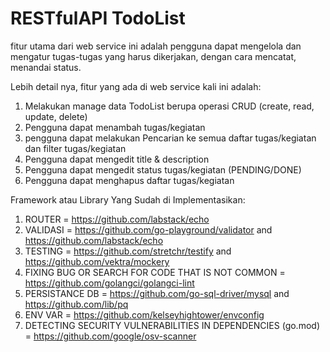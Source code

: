 # RESTfulAPI TodoList

fitur utama dari web service ini adalah pengguna dapat mengelola dan mengatur tugas-tugas yang harus dikerjakan, dengan cara mencatat, menandai status.

Lebih detail nya, fitur yang ada di web service kali ini adalah:
1. Melakukan manage data TodoList berupa operasi CRUD (create, read, update, delete)
2. Pengguna dapat menambah tugas/kegiatan
3. pengguna dapat melakukan Pencarian ke semua daftar tugas/kegiatan dan filter tugas/kegiatan
4. Pengguna dapat mengedit title & description
5. Pengguna dapat mengedit status tugas/kegiatan (PENDING/DONE)
6. Pengguna dapat menghapus daftar tugas/kegiatan

Framework atau Library Yang Sudah di Implementasikan:
1. ROUTER = https://github.com/labstack/echo
2. VALIDASI = https://github.com/go-playground/validator and https://github.com/labstack/echo
3. TESTING = https://github.com/stretchr/testify and https://github.com/vektra/mockery
4. FIXING BUG OR SEARCH FOR CODE THAT IS NOT COMMON = https://github.com/golangci/golangci-lint
5. PERSISTANCE DB = https://github.com/go-sql-driver/mysql and https://github.com/lib/pq
6. ENV VAR = https://github.com/kelseyhightower/envconfig
7. DETECTING SECURITY VULNERABILITIES IN DEPENDENCIES (go.mod) = https://github.com/google/osv-scanner

